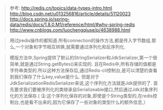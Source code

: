 >参考: http://redis.cn/topics/data-types-intro.html
http://blog.csdn.net/u013256816/article/details/51120023
http://docs.spring.io/spring-data/redis/docs/1.8.0.M1/reference/html/#why-spring-redis
http://www.cnblogs.com/luochengqiuse/p/4638988.html

> 用过jredis操作的都知道.所有connection的操作方法,都是传入字节数组.那么,一个对象和字节相互转换,就需要通过序列化和反序列化.

> 模版方法中,Spring提供了默认的StringSerializer和JdkSerializer,第一个很简单,就是通过String.getBytes()来实现的.
且在Redis中,所有存储的值都是字符串类型的.所以这种方法保存后,通过Redis-cli控制台,是可以清楚的查看到我们保存了什么key,value是什么.
但是对于JdkSerializationRedisSerializer来说,这个序列化方法就是Jdk提供的了.
首先要求我们要被序列化的类继承自Serializeable接口,然后通过Jdk对象序列化的方法保存.(
注:这个序列化保存的对象,即使是个String类型的,在redis控制台,也是看不出来的,因为它保存了一些对象的类型什么的额外信息,）




